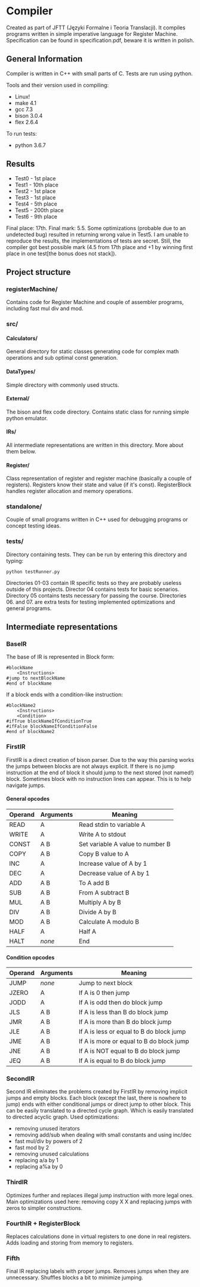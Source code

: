 # Compiler
Created as part of JFTT (Języki Formalne i Teoria Translacji). It compiles programs written in simple imperative language for Register Machine. Specification can be found in specification.pdf, beware it is written in polish.

## General Information
Compiler is written in C++ with small parts of C. Tests are run using python.

Tools and their version used in compiling:
* Linux!
* make 4.1
* gcc 7.3
* bison 3.0.4
* flex 2.6.4

To run tests:
* python 3.6.7

## Results
* Test0 - 1st place
* Test1 - 10th place
* Test2 - 1st place
* Test3 - 1st place
* Test4 - 5th place
* Test5 - 200th place
* Test6 - 9th place

Final place: 17th.
Final mark: 5.5.
Some optimizations (probable due to an undetected bug) resulted in returning wrong value in Test5. I am unable to reproduce the results, the implementations of tests are secret.
Still, the compiler got best possible mark (4.5 from 17th place and +1 by winning first place in one test[the bonus does not stack]).

## Project structure
### registerMachine/
Contains code for Register Machine and couple of assembler programs, including fast mul div and mod.
### src/
#### Calculators/ 
General directory for static classes generating code for complex math operations and sub optimal const generation.
#### DataTypes/
Simple directory with commonly used structs.
#### External/
The bison and flex code directory. Contains static class for running simple python emulator.
#### IRs/
All intermediate representations are written in this directory. More about them below.
#### Register/
Class representation of register and register machine (basically a couple of registers). Registers know their state and value (if it's const). RegisterBlock handles register allocation and memory operations. 
### standalone/
Couple of small programs written in C++ used for debugging programs or concept testing ideas.
### tests/
Directory containing tests. They can be run by entering this directory and typing:
```
python testRunner.py
```
Directories 01-03 contain IR specific tests so they are probably useless outside of this projects. Director 04 contains tests for basic scenarios. Directory 05 contains tests necessary for passing the course. Directories 06. and 07. are extra tests for testing implemented optimizations and general programs.

##  Intermediate representations
### BaseIR
The base of IR is represented in Block form:
```
#blockName
    <Instructions>
#jump to nextBlockName
#end of blockName
```
If a block ends with a condition-like instruction:
```
#blockName2
    <Instructions>
    <Condition>
#ifTrue blockNameIfConditionTrue
#ifFalse blockNameIfConditionFalse
#end of blockName2
```

### FirstIR
FirstIR is a direct creation of bison parser. Due to the way this parsing works the jumps between blocks are not always explicit. If there is no jump instruction at the end of block it should jump to the next stored (not named!) block.
Sometimes block with no instruction lines can appear. This is to help navigate jumps.

#### General opcodes
| Operand   | Arguments | Meaning                                       |
| ---       | ---       | ---                                           |
| READ      | A         | Read stdin to variable A                      |
| WRITE     | A         | Write A to stdout                             |
| CONST     | A B       | Set variable A value to number B              |
| COPY      | A B       | Copy B value to A                             |
| INC       | A         | Increase value of A by 1                      |
| DEC       | A         | Decrease value of A by 1                      |
| ADD       | A B       | To A add B                                    |
| SUB       | A B       | From A subtract B                             |
| MUL       | A B       | Multiply A by B                               |
| DIV       | A B       | Divide A by B                                 |
| MOD       | A B       | Calculate A modulo B                          |
| HALF      | A         | Half A                                        |
| HALT      | _none_    | End                                           |

#### Condition opcodes
| Operand   | Arguments | Meaning                                       |
| ---       | ---       | ---                                           |
| JUMP      | _none_    | Jump to next block                            |
| JZERO     | A         | If A is 0 then jump                           |
| JODD      | A         | If A is odd then do block jump                |
| JLS       | A B       | If A is less than B do block jump             |
| JMR       | A B       | If A is more than B do block jump             |
| JLE       | A B       | If A is less or equal to B do block jump      |
| JME       | A B       | If A is more or equal to B do block jump      |
| JNE       | A B       | If A is NOT equal to B do block jump          |
| JEQ       | A B       | If A is equal to B do block jump              |

### SecondIR
Second IR eliminates the problems created by FirstIR by removing implicit jumps and empty blocks.
Each block (except the last, there is nowhere to jump) ends with either conditional jumps or direct jump to other block.
This can be easily translated to a directed cycle graph.
Which is easily translated to directed acyclic graph.
Used optimizations:
* removing unused iterators
* removing add/sub when dealing with small constants and using inc/dec
* fast mul/div by powers of 2
* fast mod by 2
* removing unused calculations
* replacing a/a by 1
* replacing a%a by 0

### ThirdIR
Optimizes further and replaces illegal jump instruction with more legal ones. Main optimizations used here: removing copy X X and replacing jumps with zeros to simpler constructions.

### FourthIR + RegisterBlock
Replaces calculations done in virtual registers to one done in real registers.
Adds loading and storing from memory to registers.

### Fifth
Final IR replacing labels with proper jumps. Removes jumps when they are unnecessary. Shuffles blocks a bit to minimize jumping.
